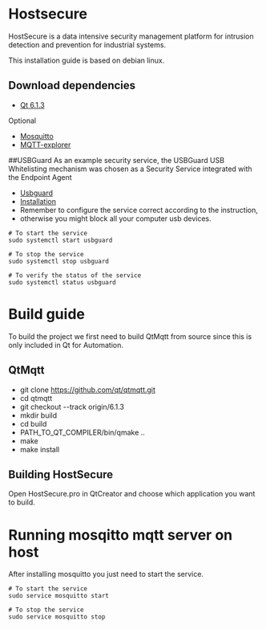 # Hostsecure
HostSecure is a data intensive security management platform for intrusion 
detection and prevention for industrial systems.

This installation guide is based on debian linux.

## Download dependencies
- [Qt 6.1.3](https://www.qt.io/download)

Optional
- [Mosquitto](https://mosquitto.org/download/)
- [MQTT-explorer](http://mqtt-explorer.com/)


##USBGuard
As an example security service, the USBGuard USB Whitelisting mechanism was chosen as a Security Service integrated with the Endpoint Agent
- [Usbguard](https://usbguard.github.io/)
- [Installation](https://usbguard.github.io/)
- Remember to configure the service correct according to the instruction,
- otherwise you might block all your computer usb devices.
```
# To start the service
sudo systemctl start usbguard

# To stop the service
sudo systemctl stop usbguard

# To verify the status of the service
sudo systemctl status usbguard
```



# Build guide
To build the project we first need to build QtMqtt from source since this is only included in Qt for Automation.

## QtMqtt
- git clone https://github.com/qt/qtmqtt.git
- cd qtmqtt
- git checkout --track origin/6.1.3
- mkdir build
- cd build
- PATH_TO_QT_COMPILER/bin/qmake .. 
- make 
- make install

## Building HostSecure
Open HostSecure.pro in QtCreator and choose which application you want to build. 

# Running mosqitto mqtt server on host
After installing mosquitto you just need to start the service.
```
# To start the service
sudo service mosquitto start

# To stop the service
sudo service mosquitto stop
```
